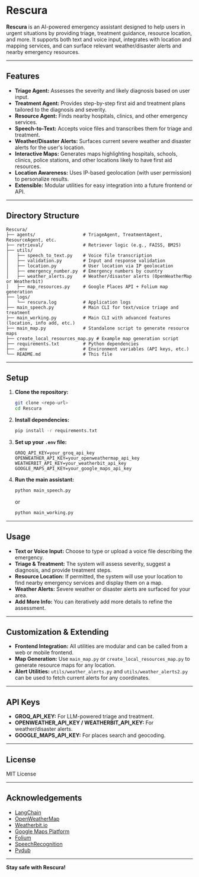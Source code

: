 # Rescura

**Rescura** is an AI-powered emergency assistant designed to help users in urgent situations by providing triage, treatment guidance, resource location, and more. It supports both text and voice input, integrates with location and mapping services, and can surface relevant weather/disaster alerts and nearby emergency resources.

---

## Features

- **Triage Agent:** Assesses the severity and likely diagnosis based on user input.
- **Treatment Agent:** Provides step-by-step first aid and treatment plans tailored to the diagnosis and severity.
- **Resource Agent:** Finds nearby hospitals, clinics, and other emergency services.
- **Speech-to-Text:** Accepts voice files and transcribes them for triage and treatment.
- **Weather/Disaster Alerts:** Surfaces current severe weather and disaster alerts for the user's location.
- **Interactive Maps:** Generates maps highlighting hospitals, schools, clinics, police stations, and other locations likely to have first aid resources.
- **Location Awareness:** Uses IP-based geolocation (with user permission) to personalize results.
- **Extensible:** Modular utilities for easy integration into a future frontend or API.

---

## Directory Structure

```
Rescura/
├── agents/                  # TriageAgent, TreatmentAgent, ResourceAgent, etc.
├── retrieval/               # Retriever logic (e.g., FAISS, BM25)
├── utils/
│   ├── speech_to_text.py    # Voice file transcription
│   ├── validation.py        # Input and response validation
│   ├── location.py          # User location via IP geolocation
│   ├── emergency_number.py  # Emergency numbers by country
│   ├── weather_alerts.py    # Weather/disaster alerts (OpenWeatherMap or Weatherbit)
│   ├── map_resources.py     # Google Places API + Folium map generation
├── logs/
│   └── rescura.log          # Application logs
├── main_speech.py           # Main CLI for text/voice triage and treatment
├── main_working.py          # Main CLI with advanced features (location, info add, etc.)
├── main_map.py              # Standalone script to generate resource maps
├── create_local_resources_map.py # Example map generation script
├── requirements.txt         # Python dependencies
├── .env                     # Environment variables (API keys, etc.)
└── README.md                # This file
```

---

## Setup

1. **Clone the repository:**
   ```bash
   git clone <repo-url>
   cd Rescura
   ```

2. **Install dependencies:**
   ```bash
   pip install -r requirements.txt
   ```

3. **Set up your `.env` file:**
   ```
   GROQ_API_KEY=your_groq_api_key
   OPENWEATHER_API_KEY=your_openweathermap_api_key
   WEATHERBIT_API_KEY=your_weatherbit_api_key
   GOOGLE_MAPS_API_KEY=your_google_maps_api_key
   ```

4. **Run the main assistant:**
   ```bash
   python main_speech.py
   ```
   or
   ```bash
   python main_working.py
   ```

---

## Usage

- **Text or Voice Input:** Choose to type or upload a voice file describing the emergency.
- **Triage & Treatment:** The system will assess severity, suggest a diagnosis, and provide treatment steps.
- **Resource Location:** If permitted, the system will use your location to find nearby emergency services and display them on a map.
- **Weather Alerts:** Severe weather or disaster alerts are surfaced for your area.
- **Add More Info:** You can iteratively add more details to refine the assessment.

---

## Customization & Extending

- **Frontend Integration:** All utilities are modular and can be called from a web or mobile frontend.
- **Map Generation:** Use `main_map.py` or `create_local_resources_map.py` to generate resource maps for any location.
- **Alert Utilities:** `utils/weather_alerts.py` and `utils/weather_alerts2.py` can be used to fetch current alerts for any coordinates.

---

## API Keys

- **GROQ_API_KEY:** For LLM-powered triage and treatment.
- **OPENWEATHER_API_KEY / WEATHERBIT_API_KEY:** For weather/disaster alerts.
- **GOOGLE_MAPS_API_KEY:** For places search and geocoding.

---

## License

MIT License

---

## Acknowledgements

- [LangChain](https://github.com/langchain-ai/langchain)
- [OpenWeatherMap](https://openweathermap.org/)
- [Weatherbit.io](https://www.weatherbit.io/)
- [Google Maps Platform](https://cloud.google.com/maps-platform/)
- [Folium](https://python-visualization.github.io/folium/)
- [SpeechRecognition](https://pypi.org/project/SpeechRecognition/)
- [Pydub](https://github.com/jiaaro/pydub)

---

**Stay safe with Rescura!**

